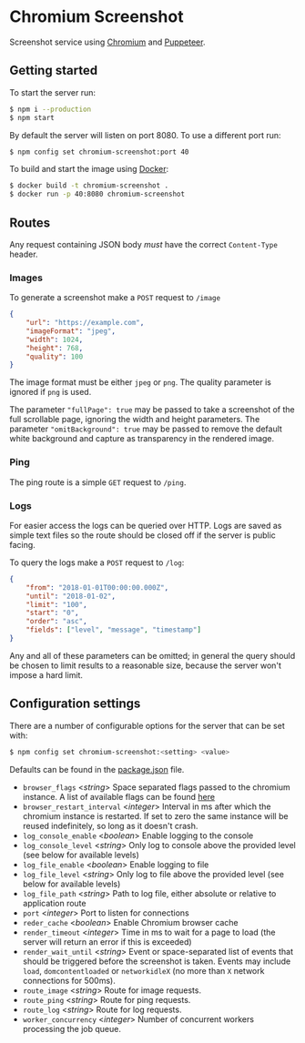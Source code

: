 # Chromium Screenshot

Screenshot service using [Chromium][] and [Puppeteer][].


## Getting started

To start the server run:
```bash
$ npm i --production
$ npm start
```

By default the server will listen on port 8080. To use a different port run:
```bash
$ npm config set chromium-screenshot:port 40
```

To build and start the image using [Docker][]:
```bash
$ docker build -t chromium-screenshot .
$ docker run -p 40:8080 chromium-screenshot
```


## Routes

Any request containing JSON body _must_ have the correct `Content-Type` header.


### Images

To generate a screenshot make a `POST` request to `/image`

```json
{
    "url": "https://example.com",
    "imageFormat": "jpeg",
    "width": 1024,
    "height": 768,
    "quality": 100
}
```

The image format must be either `jpeg` or `png`.  The quality parameter is ignored if `png` is used.

The parameter `"fullPage": true` may be passed to take a screenshot of the full scrollable page, ignoring the width and
height parameters. The parameter `"omitBackground": true` may be passed to remove the default white background and
capture as transparency in the rendered image. 


### Ping

The ping route is a simple `GET` request to `/ping`.


### Logs

For easier access the logs can be queried over HTTP.  Logs are saved as simple text files so the route should be closed
off if the server is public facing.

To query the logs make a `POST` request to `/log`:

```json
{
    "from": "2018-01-01T00:00:00.000Z",
    "until": "2018-01-02",
    "limit": "100",
    "start": "0",
    "order": "asc",
    "fields": ["level", "message", "timestamp"]
}
```

Any and all of these parameters can be omitted; in general the query should be chosen to limit results to a reasonable
size, because the server won't impose a hard limit.


## Configuration settings

There are a number of configurable options for the server that can be set with:
```bash
$ npm config set chromium-screenshot:<setting> <value>
```

Defaults can be found in the [package.json][] file.

- `browser_flags` <_string_> Space separated flags passed to the chromium instance. A list of available flags can be
  found [here](https://peter.sh/experiments/chromium-command-line-switches/)
- `browser_restart_interval` <_integer_> Interval in ms after which the chromium instance is restarted. If set to zero
  the same instance will be reused indefinitely, so long as it doesn't crash.
- `log_console_enable` <_boolean_> Enable logging to the console
- `log_console_level` <_string_> Only log to console above the provided level (see below for available levels)
- `log_file_enable` <_boolean_> Enable logging to file
- `log_file_level` <_string_> Only log to file above the provided level (see below for available levels)
- `log_file_path` <_string_> Path to log file, either absolute or relative to application route
- `port` <_integer_> Port to listen for connections
- `reder_cache` <_boolean_> Enable Chromium browser cache
- `render_timeout` <_integer_> Time in ms to wait for a page to load (the server will return an error if this is
  exceeded)
- `render_wait_until` <_string_> Event or space-separated list of events that should be triggered before the screenshot
  is taken. Events may include `load`, `domcontentloaded` or `networkidleX` (no more than `X` network connections for
  500ms).
- `route_image` <_string_> Route for image requests.
- `route_ping` <_string_> Route for ping requests.
- `route_log` <_string_> Route for log requests.
- `worker_concurrency` <_integer_> Number of concurrent workers processing the job queue.


[Chromium]: https://www.chromium.org/
[Docker]: https://www.docker.com/
[package.json]: ../package.json
[Puppeteer]: https://www.chromium.org/
